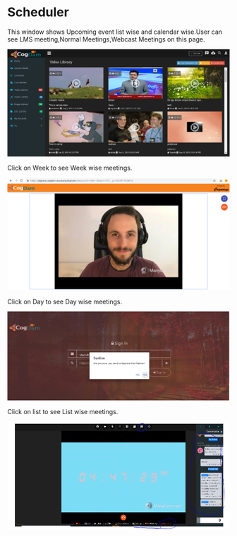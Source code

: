 # Scheduler

This window shows Upcoming event list wise and calendar wise.User can see LMS meeting,Normal Meetings,Webcast Meetings on this page.

![](../../.gitbook/assets/image%20%28181%29.png)

Click on Week to see Week wise meetings.

![](../../.gitbook/assets/image%20%2865%29.png)

Click on Day to see Day wise meetings.

![](../../.gitbook/assets/image%20%28137%29.png)

Click on list to see List wise meetings.

![](../../.gitbook/assets/image%20%28143%29.png)

